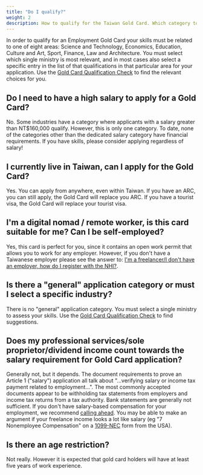 ```yaml
---
title: "Do I qualify?"
weight: 2
description: How to qualify for the Taiwan Gold Card. Which category to apply under.
---
```

<!--- (c) Tom Fifield, licensed under a
Creative Commons Attribution-NonCommercial-ShareAlike 4.0 International License. -->

In order to qualify for an Employment Gold Card your skills must be related to one of eight areas:
 Science and Technology, Economics, Education, Culture and Art, Sport, Finance, Law and Architecture.
 You must select which single ministry is most relevant, and in most cases also select a specific entry in
 the list of that qualifications in that particular area for your application.
Use the [Gold Card Qualification Check](https://visafinder.tw/gold-card-qualification/) to find the relevant
 choices for you.

## Do I need to have a high salary to apply for a Gold Card?
No. Some industries have a category where applicants with a salary greater than NT$160,000 qualify.
 However, this is only one category. To date, none of the categories other than the dedicated
 salary category have financial requirements. If you have skills, please consider applying regardless of salary!

## I currently live in Taiwan, can I apply for the Gold Card?
Yes. You can apply from anywhere, even within Taiwan.
If you have an ARC, you can still apply, the Gold Card will replace you ARC.
If you have a tourist visa, the Gold Card will replace your tourist visa.

## I'm a digital nomad / remote worker, is this card suitable for me? Can I be self-employed?
Yes, this card is perfect for you, since it contains an open work permit that allows you to work for any
 employer. However, if you don't have a Taiwanese employer please see the answer to:
 [I'm a freelancer/I don't have an employer, how do I register with the NHI?](/goldcard-holders-faq/health-insurance/).

## Is there a "general" application category or must I select a specific industry? 
There is no "general" application category. You must select a single ministry to assess your skills.
Use the [Gold Card Qualification Check](https://visafinder.tw/gold-card-qualification/) to find suggestions.

## Does my professional services/sole proprietor/dividend income count towards the salary requirement for Gold Card application?
Generally not, but it depends. The document requirements to prove an Article 1 ("salary")
 application all talk about "...verifying salary or income tax payment related to employment...".
 The most commonly accepted documents appear to be withholding tax statements from employers and
 income tax returns from a tax authority. Bank statements are generally not sufficient. If you
 don't have salary-based compensation for your employment, we recommend [calling ahead](/application-faq/application/#who-can-i-talk-to-about-this). You may be able to make an argument if your freelance income looks a lot like
salary (eg "7 Nonemployee Compensation" on a [1099-NEC](https://www.irs.gov/forms-pubs/about-form-1099-nec) form from the USA).

## Is there an age restriction? 
Not really. However it is expected that gold card holders will have at least five years of work experience.
